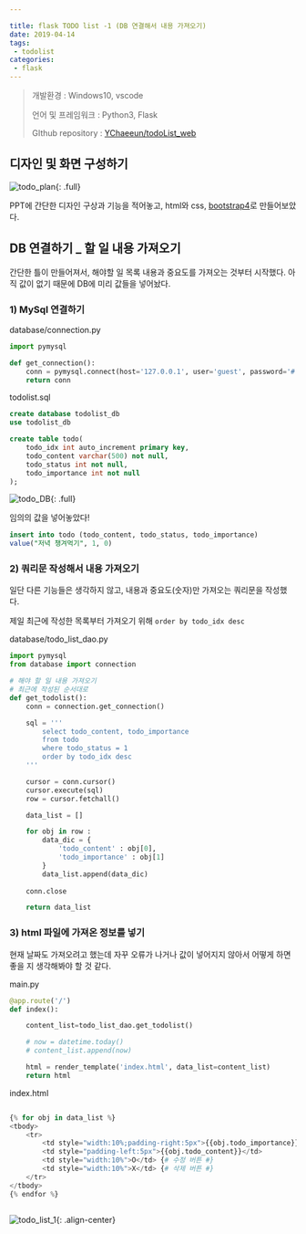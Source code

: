 ```yaml
---

title: flask TODO list -1 (DB 연결해서 내용 가져오기)
date: 2019-04-14
tags:
 - todolist
categories:
 - flask
---
```






> 개발환경 : Windows10, vscode
>
> 언어 및 프레임워크 : Python3, Flask
>
> GIthub repository : [YChaeeun/todoList_web](<https://github.com/YChaeeun/todoList_web>)

 

## 디자인 및 화면 구성하기



![todo_plan]({{site.url}}{{site.baseurl}}/assets/images/todo-1.png){: .full}



PPT에 간단한 디자인 구상과 기능을 적어놓고, html와 css, [bootstrap4](https://www.w3schools.com/bootstrap4/bootstrap_get_started.asp)로 만들어보았다.





## DB 연결하기 _ 할 일 내용 가져오기

간단한 틀이 만들어져서, 해야할 일 목록 내용과 중요도를 가져오는 것부터 시작했다. 아직 값이 없기 때문에 DB에 미리 값들을 넣어놨다.



### 1) MySql 연결하기

database/connection.py

```python
import pymysql

def get_connection():
    conn = pymysql.connect(host='127.0.0.1', user='guest', password='#', db='todolist_db', charset='utf8')
    return conn
```



todolist.sql

```sql
create database todolist_db
use todolist_db

create table todo(
    todo_idx int auto_increment primary key,
    todo_content varchar(500) not null,
    todo_status int not null,
    todo_importance int not null
);
```



![todo_DB]({{site.url}}{{site.baseurl}}/assets/images/todo-1-3.png){: .full}



임의의 값을 넣어놓았다!

```sql
insert into todo (todo_content, todo_status, todo_importance)
value("저녁 챙겨먹기", 1, 0)
```





### 2) 쿼리문 작성해서 내용 가져오기

일단 다른 기능들은 생각하지 않고, 내용과 중요도(숫자)만 가져오는 쿼리문을 작성했다. 

제일 최근에 작성한 목록부터 가져오기 위해 `order by todo_idx desc `



database/todo_list_dao.py

```python
import pymysql
from database import connection

# 해야 할 일 내용 가져오기
# 최근에 작성된 순서대로 
def get_todolist():
    conn = connection.get_connection()

    sql = '''
        select todo_content, todo_importance
        from todo
        where todo_status = 1
        order by todo_idx desc
    ''' 

    cursor = conn.cursor()
    cursor.execute(sql)
    row = cursor.fetchall()

    data_list = []

    for obj in row :
        data_dic = {
            'todo_content' : obj[0],
            'todo_importance' : obj[1]
        }
        data_list.append(data_dic)
    
    conn.close

    return data_list

```



### 3) html 파일에 가져온 정보를 넣기

현재 날짜도 가져오려고 했는데 자꾸 오류가 나거나 값이 넣어지지 않아서 어떻게 하면 좋을 지 생각해봐야 할 것 같다.



main.py

```python
@app.route('/')
def index():

    content_list=todo_list_dao.get_todolist()

    # now = datetime.today()
    # content_list.append(now)

    html = render_template('index.html', data_list=content_list)
    return html
```



index.html

```python

{% for obj in data_list %}
<tbody>
	<tr>
		<td style="width:10%;padding-right:5px">{{obj.todo_importance}}</td>
		<td style="padding-left:5px">{{obj.todo_content}}</td>
		<td style="width:10%">O</td> {# 수정 버튼 #}
		<td style="width:10%">X</td> {# 삭제 버튼 #}
	</tr>
</tbody>
{% endfor %}



```



![todo_list_1]({{site.url}}{{site.baseurl}}/assets/images/todo-1-2.png){: .align-center}